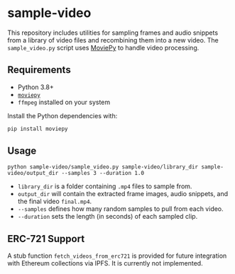 # sample-video

This repository includes utilities for sampling frames and audio snippets from a library of video files and recombining them into a new video. The `sample_video.py` script uses [MoviePy](https://zulko.github.io/moviepy/) to handle video processing.

## Requirements

- Python 3.8+
- [`moviepy`](https://pypi.org/project/moviepy/)
- `ffmpeg` installed on your system

Install the Python dependencies with:

```bash
pip install moviepy
```

## Usage

```
python sample-video/sample_video.py sample-video/library_dir sample-video/output_dir --samples 3 --duration 1.0
```

- `library_dir` is a folder containing `.mp4` files to sample from.
- `output_dir` will contain the extracted frame images, audio snippets, and the final video `final.mp4`.
- `--samples` defines how many random samples to pull from each video.
- `--duration` sets the length (in seconds) of each sampled clip.

## ERC-721 Support

A stub function `fetch_videos_from_erc721` is provided for future integration with Ethereum collections via IPFS. It is currently not implemented.
